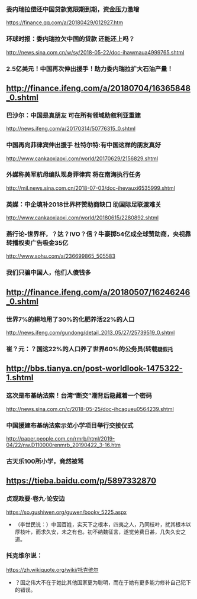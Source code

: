 ### 委内瑞拉偿还中国贷款宽限期到期，资金压力激增
https://finance.qq.com/a/20180429/012927.htm
### 环球时报：委内瑞拉欠中国的贷款 还能还上吗？
http://news.sina.com.cn/w/sy/2018-05-22/doc-ihawmaua4999765.shtml
### 2.5亿美元！中国再次伸出援手！助力委内瑞拉扩大石油产量！
http://finance.ifeng.com/a/20180704/16365848_0.shtml
---
### 巴沙尔：中国是真朋友 可在所有领域助叙利亚重建
http://news.ifeng.com/a/20170314/50776315_0.shtml
### 中国再向菲律宾伸出援手 杜特尔特:有中国这样的朋友真好
http://www.cankaoxiaoxi.com/world/20170629/2156829.shtml
### 外媒称美军航母编队现身菲律宾 将在南海执行任务
http://mil.news.sina.com.cn/2018-07-03/doc-ihevauxi6535999.shtml
### 英媒：中企填补2018世界杯赞助商缺口 助国际足联渡难关
http://www.cankaoxiaoxi.com/world/20180615/2280892.shtml
### 燕行论-世界杯，？达？IVO？信？牛豪掷54亿成全球赞助商，央视靠转播权卖广告吸金35亿
http://www.sohu.com/a/236699865_505583
### 我们只骗中国人，他们人傻钱多
http://finance.ifeng.com/a/20180507/16246246_0.shtml
---
### 世界7%的耕地用了30%的化肥养活22%的人口
http://news.ifeng.com/gundong/detail_2013_05/27/25739519_0.shtml
### 崔？元：？国这22%的人口养了世界60%的公务员(转载`疑假托`
http://bbs.tianya.cn/post-worldlook-1475322-1.shtml
---
### 这次是布基纳法索！台湾“断交”潮背后隐藏着一个密码
http://news.sina.com.cn/c/2018-05-25/doc-ihcaqueu0564239.shtml
### 中国援建布基纳法索示范小学项目举行交接仪式
http://paper.people.com.cn/rmrb/html/2019-04/22/nw.D110000renmrb_20190422_3-16.htm
### 古天乐100所小学，竟然被骂
https://tieba.baidu.com/p/5897332870
---
### 贞观政要·卷九·论安边
https://so.gushiwen.org/guwen/bookv_5225.aspx
- （李世民说：）中国百姓，实天下之根本，四夷之人，乃同枝叶，扰其根本以厚枝叶，而求久安，未之有也。初不纳魏征言，遂觉劳费日甚，几失久安之道。
### 托克维尔说：
https://zh.wikiquote.org/wiki/托克维尔
- ？国之伟大不在于她比其他国家更为聪明，而在于她有更多能力修补自己犯下的错误。